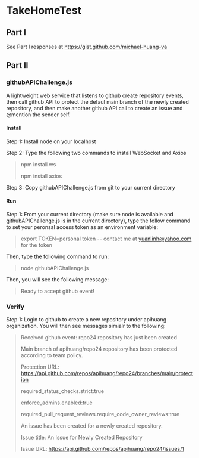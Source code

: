 # TakeHomeTest
## Part I
See Part I responses at https://gist.github.com/michael-huang-va

## Part II

### githubAPIChallenge.js 
A lightweight web service that listens to github create repository events,
then call github API to protect the defaul main branch of the newly created
repository, and then make another github API call to create an issue and @mention
the sender self.

#### Install
Step 1: Install node on your localhost

Step 2: Type the following two commands to install WebSocket and Axios
>  npm install ws
>  
>  npm install axios

Step 3: Copy githubAPIChallenge.js from git to your current directory

#### Run
Step 1: From your current directory (make sure node is available and githubAPIChallenge.js is in the current directory), type the follow command to set your peronsal access token as an environment variable:

> export TOKEN=personal token  -- contact me at yuanlinh@yahoo.com for the token

Then, type the following command to run:
>  node githubAPIChallenge.js

Then, you will see the following message:
>    Ready to accept github event!

### Verify
Step 1: Login to github to create a new repository under apihuang organization. You will then see messages simialr to the following:

> Received github event: repo24 repository has just been created
>
> Main branch of apihuang/repo24 repository has been protected according to team policy.
> 
> Protection URL: https://api.github.com/repos/apihuang/repo24/branches/main/protection
> 
> required_status_checks.strict:true
> 
> enforce_admins.enabled:true
> 
> required_pull_request_reviews.require_code_owner_reviews:true
>
> An issue has been created for a newly created repository.
>
> Issue title: An Issue for Newly Created Repository
> 
> Issue URL: https://api.github.com/repos/apihuang/repo24/issues/1
